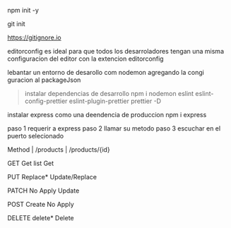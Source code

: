 npm init -y

git init 

https://gitignore.io

editorconfig es ideal para que todos los desarroladores tengan una misma configuracion del editor con la extencion editorconfig

lebantar un entorno de desarollo com nodemon
agregando la congi
guracion al packageJson

>instalar dependencias de desarrollo
  npm i nodemon eslint eslint-config-prettier eslint-plugin-prettier prettier -D
  
instalar express como una deendencia de produccion
npm i express

paso 1 requerir a express
paso 2 llamar su metodo
paso 3 escuchar en el puerto selecionado


Method  |  /products  |  /products/{id}

GET        Get list       Get

PUT        Replace*       Update/Replace 

PATCH      No Apply       Update

POST       Create         No Apply

DELETE     delete*        Delete
